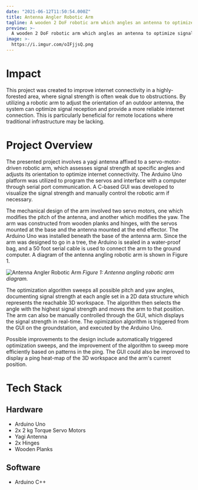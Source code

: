 ```yaml
---
date: "2021-06-12T11:50:54.000Z"
title: Antenna Angler Robotic Arm
tagline: A wooden 2 DoF robotic arm which angles an antenna to optimize signal strength in forested areas.
preview: >-
  A wooden 2 DoF robotic arm which angles an antenna to optimize signal strength in forested areas. Cover generated by DALLE-3.
image: >-
  https://i.imgur.com/oIFjjsQ.png
---
```


# Impact
This project was created to improve internet connectivity in a highly-forested area, where signal strength is often weak due to obstructions. By utilizing a robotic arm to adjust the orientation of an outdoor antenna, the system can optimize signal reception and provide a more reliable internet connection. This is particularly beneficial for remote locations where traditional infrastructure may be lacking.

# Project Overview

The presented project involves a yagi antenna affixed to a servo-motor-driven robotic arm, which assesses signal strength at specific angles and adjusts its orientation to optimize internet connectivity. The Arduino Uno platform was utilized to program the servos and interface with a computer through serial port communication. A C-based GUI was developed to visualize the signal strength and manually control the robotic arm if necessary.

The mechanical design of the arm involved two servo motors, one which modifies the pitch of the antenna, and another which modifies the yaw. The arm was constructed from wooden planks and hinges, with the servos mounted at the base and the antenna mounted at the end effector. The Arduino Uno was installed beneath the base of the antenna arm. Since the arm was designed to go in a tree, the Arduino is sealed in a water-proof bag, and a 50 foot serial cable is used to connect the arm to the ground computer. A diagram of the antenna angling robotic arm is shown in Figure 1.

![Antenna Angler Robotic Arm](https://i.imgur.com/UNprItT.png)
_Figure 1: Antenna angling robotic arm diagram._

The optimization algorithm sweeps all possible pitch and yaw angles, documenting signal strength at each angle set in a 2D data structure which represents the reachable 3D workspace. The algorithm then selects the angle with the highest signal strength and moves the arm to that position. The arm can also be manually controlled through the GUI, which displays the signal strength in real-time. The opimization algorithm is triggered from the GUI on the groundstation, and executed by the Arduino Uno.

Possible improvements to the design include automatically triggered optimization sweeps, and the improvement of the algorithm to sweep more efficiently based on patterns in the ping. The GUI could also be improved to display a ping heat-map of the 3D workspace and the arm's current position.

# Tech Stack

## Hardware

- Arduino Uno
- 2x 2 kg Torque Servo Motors
- Yagi Antenna
- 2x Hinges
- Wooden Planks

## Software

- Arduino C++
